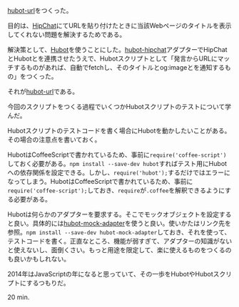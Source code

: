 [hubot-url][bouzuya/hubot-url]をつくった。

目的は、[HipChat][hipchat]にてURLを貼り付けたときに当該Webページのタイトルを表示してくれない問題を解決するためである。

解決策として、[Hubot][github/hubot]を使うことにした。[hubot-hipchat][hipchat/hubot-hipchat]アダプターでHipChatとHubotとを連携させたうえで、Hubotスクリプトとして「発言からURLにマッチするものがあれば、自動でfetchし、そのタイトルとog:imageとを通知するもの」をつくった。

それが[hubot-url][bouzuya/hubot-url]である。

今回のスクリプトをつくる過程でいくつかHubotスクリプトのテストについて学んだ。

Hubotスクリプトのテストコードを書く場合にHubotを動かしたいことがある。その場合の注意点を書いておく。

HubotはCoffeeScriptで書かれているため、事前に`require('coffee-script')`しておく必要がある。`npm install --save-dev hubot`すればテスト用にHubotへの依存関係を設定できる。しかし、`require('hubot');`するだけではエラーになってしまう。HubotはCoffeeScriptで書かれているため、事前に`require('coffee-script');`しておき、`require`が`.coffee`を解釈できるようにする必要がある。

Hubotは何らかのアダプターを要求する。そこでモックオブジェクトを設定すると良い。具体的には[hubot-mock-adapter][blalor/hubot-mock-adapter]を使うと良い。使いかたはリンク先を参照。`npm install --save-dev hubot-mock-adapter`しておき、それを使って、テストコードを書く。正直なところ、機能が弱すぎて、アダプターの知識がないと使えないし、面倒くさい。もっと用途を限定して、楽に使えるものをつくるのも良いかもしれない。

2014年はJavaScriptの年になると思っていて、その一歩をHubotやHubotスクリプトにするつもりだ。

20 min.

[bouzuya/hubot-url]: https://github.com/bouzuya/hubot-url
[github/hubot]: https://github.com/github/hubot
[hipchat/hubot-hipchat]: https://github.com/hipchat/hubot-hipchat
[blalor/hubot-mock-adapter]: https://github.com/blalor/hubot-mock-adapter
[hipchat]: https://www.hipchat.com/
